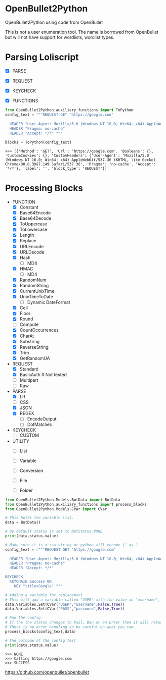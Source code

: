 # OpenBullet2Python
OpenBullet2Python using code from OpenBullet

This is not a user enumeration tool. The name is borrowed from OpenBullet but will not have support for wordlists, wordlist types.

# Parsing Loliscript
- [x] PARSE
- [x] REQUEST
- [x] KEYCHECK
- [x] FUNCTIONS


```Python
from OpenBullet2Python.auxiliary_functions import ToPython
config_text = """REQUEST GET "https://google.com" 
  
  HEADER "User-Agent: Mozilla/5.0 (Windows NT 10.0; Win64; x64) AppleWebKit/537.36 (KHTML, like Gecko) Chrome/80.0.3987.149 Safari/537.36" 
  HEADER "Pragma: no-cache" 
  HEADER "Accept: */*" """
  
blocks = ToPython(config_text)
```

```
>>> [{'Method': 'GET', 'Url': 'https://google.com', 'Booleans': {}, 'CustomCookies': {}, 'CustomHeaders': {'User-Agent': 'Mozilla/5.0 (Windows NT 10.0; Win64; x64) AppleWebKit/537.36 (KHTML, like Gecko) Chrome/80.0.3987.149 Safari/537.36', 'Pragma': 'no-cache', 'Accept': '*/*'}, 'label': '', 'block_type': 'REQUEST'}]
```

# Processing Blocks
- FUNCTION
  - [x] Constant
  - [x] Base64Encode
  - [x] Base64Decode
  - [x] ToUppercase
  - [x] ToLowercase
  - [x] Length
  - [x] Replace
  - [x] URLEncode
  - [x] URLDecode
  - [x] Hash
    - [ ] MD4
  - [x] HMAC
    - [ ] MD4
  - [x] RandomNum
  - [x] RandomString
  - [x] CurrentUnixTime
  - [x] UnixTimeToDate
    - [ ] Dynamic DateFormat
  - [x] Ceil
  - [x] Floor
  - [x] Round
  - [ ] Compute
  - [x] CountOccurrences
  - [x] CharAt
  - [x] Substring
  - [x] ReverseString
  - [x] Trim
  - [x] GetRandomUA

- REQUEST
  - [x] Standard
  - [x] BasicAuth # Not tested
  - [ ] Multipart
  - [ ] Raw
  
- PARSE
  - [x] LR
  - [ ] CSS
  - [x] JSON
  - [x] REGEX
    - [ ] EncodeOutput
    - [ ] DotMatches

- KEYCHECK
  - [ ] CUSTOM

- UTILITY
  - [ ] List
  - [ ] Variable
  - [ ] Conversion
  - [ ] File
  - [ ] Folder
  
 
```Python
from OpenBullet2Python.Models.BotData import BotData
from OpenBullet2Python.auxiliary_functions import process_blocks
from OpenBullet2Python.Models.CVar import CVar

# This holds the variable list.
data = BotData()

# By default status is set to BotStatus.NONE
print(data.status.value)

# Make sure it is a raw string or python will encode \" as "
config_text = r"""REQUEST GET "https://google.com" 
  
  HEADER "User-Agent: Mozilla/5.0 (Windows NT 10.0; Win64; x64) AppleWebKit/537.36 (KHTML, like Gecko) Chrome/80.0.3987.149 Safari/537.36" 
  HEADER "Pragma: no-cache" 
  HEADER "Accept: */*" 

KEYCHECK 
  KEYCHAIN Success OR 
    KEY "title>Google" """

# Adding a variable for replacement
# This will add a variable called "USER" with the value as "username", ect
data.Variables.Set(CVar("USER","username",False,True))
data.Variables.Set(CVar("PASS","password",False,True))

# Run the config
# If the the status changes to Fail, Ban or an Error then it will return, else it runs until all the blocks are processed.
# There is no error handling so be careful on what you run.
process_blocks(config_text,data)

# The outcome of the config test
print(data.status.value)
```
```
>>> NONE
>>> Calling https://google.com
>>> SUCCESS
```
 https://github.com/openbullet/openbullet
